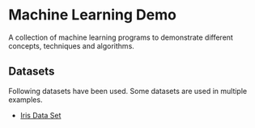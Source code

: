 # Machine Learning Demo
A collection of machine learning programs to demonstrate different concepts, techniques and algorithms. 

## Datasets 
Following datasets have been used. Some datasets are used in multiple examples.

- [Iris Data Set](https://archive.ics.uci.edu/ml/datasets/iris)  
